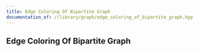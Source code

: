 ```yaml
---
title: Edge Coloring Of Bipartite Graph
documentation_of: //library/graph/edge_coloring_of_bipartite_graph.hpp
---
```

## Edge Coloring Of Bipartite Graph
